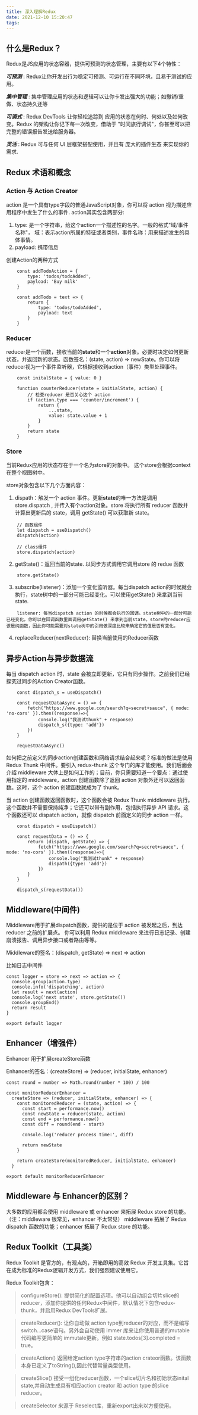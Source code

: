 ```yaml
---
title: 深入理解Redux
date: 2021-12-10 15:20:47
tags:
---
```


## 什么是Redux？

Redux是JS应用的状态容器，提供可预测的状态管理，主要有以下4个特性：

***可预测*** : Redux让你开发出行为稳定可预测、可运行在不同环境，且易于测试的应用。

***集中管理*** : 集中管理应用的状态和逻辑可以让你卡发出强大的功能；如撤销/重做、状态持久还等

***可调式*** : Redux DevTools 让你轻松追踪到 应用的状态在何时、何处以及如何改变。Redux 的架构让你记下每一次改变，借助于 "时间旅行调试"，你甚至可以把完整的错误报告发送给服务器。

***灵活*** : Redux 可与任何 UI 层框架搭配使用，并且有 庞大的插件生态 来实现你的需求.

## Redux 术语和概念

### Action 与 Action Creator

action 是一个具有type字段的普通JavaScript对象，你可以将 action 视为描述应用程序中发生了什么的事件.
action其实包含两部分:
1. type: 是一个字符串，给这个action一个描述性的名字。一般的格式"域/事件名称"， 域：表示action所属的特征或者类别，事件名称：用来描述发生的具体事情。
2. payload: 携带信息

创建Action的两种方式
```
    const addTodoAction = {
        type: 'todos/todoAdded',
        payload: 'Buy milk'
    }

    const addTodo = text => {
        return {
            type: 'todos/todoAdded',
            payload: text
        }
    }
```
### Reducer

reducer是一个函数，接收当前的**state**和一个**action**对象。必要时决定如何更新状态，并返回新的状态。函数签名：(state, action) => newState。你可以将reducer视为一个事件监听器，它根据接收到action（事件）类型处理事件。

```
    const initalState = { value: 0 }

    function counterReducer(state = initialState, action) {
        // 检查reducer 是否关心这个 action
        if (action.type === 'counter/increment') {
            return {
                ...state,
                value: state.value + 1
            }
        }
        return state
    }
```

### Store

当前Redux应用的状态存在于一个名为store的对象中。 这个store会根据context在整个视图树中。

store对象包含以下几个方面内容：

1. dispath：触发一个 action 事件。更新**state**的唯一方法是调用 store.dispatch , 并传入有个action对象。store 将执行所有 reducer 函数并计算出更新后的 state，调用 getState() 可以获取新 state。
```
    // 函数组件
    let dispatch = useDispatch()
    dispatch(action)

    // class组件
    store.dispatch(action)
```
2. getState()：返回当前的state. 以同步方式调用它调用store 的 redue 函数
```
    store.getState()
```
3. subscribe(listener)：添加一个变化监听器。每当dispatch action的时候就会执行，state树中的一部分可能已经变化。可以使用getState() 来拿到当前state.
```
    listener: 每当dispatch action 的时候都会执行的回调。state树中的一部分可能已经变化。你可以在回调函数里面调用getState() 来拿到当前state。store的reducer应该是纯函数，因此你可能需要对state树中的引用做深度比较来确定它的值是否有变化。
```

4. replaceReducer(nextReducer): 替换当前使用的Reducer函数

## 异步Action与异步数据流

每当 dispatch action 时，state 会被立即更新，它只有同步操作。之前我们已经探究过同步的Action Creator函数。

```
    const dispatch_s = useDispatch()

    const requestDataAsync = () => {
        fetch("https://www.google.com/search?q=secret+sauce", { mode: 'no-cors' }).then((response)=>{
            console.log("我测试thunk" + response)
            dispatch_s({type: 'add'})
        })
    }

    requestDataAsync()
```

如何把之前定义的同步action创建函数和网络请求结合起来呢？标准的做法是使用 Redux Thunk 中间件。要引入 redux-thunk 这个专门的库才能使用。我们后面会介绍 middleware 大体上是如何工作的；目前，你只需要知道一个要点：通过使用指定的 middleware，action 创建函数除了返回 action 对象外还可以返回函数。这时，这个 action 创建函数就成为了 thunk。

当 action 创建函数返回函数时，这个函数会被 Redux Thunk middleware 执行。这个函数并不需要保持纯净；它还可以带有副作用，包括执行异步 API 请求。这个函数还可以 dispatch action，就像 dispatch 前面定义的同步 action 一样。

```
    const dispatch = useDispatch()

    const requestData = () => {
        return (dispath, getState) => {
            fetch("https://www.google.com/search?q=secret+sauce", { mode: 'no-cors' }).then((response)=>{
                console.log("我测试thunk" + response)
                dispath({type: 'add'})
            })
        }
    }

    dispatch_s(requestData())
```

## Middleware(中间件)

Middleware用于扩展dispatch函数，提供的是位于 action 被发起之后，到达 reducer 之前的扩展点。 你可以利用 Redux middleware 来进行日志记录、创建崩溃报告、调用异步接口或者路由等等。

Middleware的签名：(dispatch, getState) => next => action

比如日志中间件

```
const logger = store => next => action => {
  console.group(action.type)
  console.info('dispatching', action)
  let result = next(action)
  console.log('next state', store.getState())
  console.groupEnd()
  return result
}

export default logger
```

## Enhancer（增强件）

Enhancer 用于扩展createStore函数

Enhancer的签名：(createStore) => (reducer, initialState, enhancer)

```
const round = number => Math.round(number * 100) / 100

const monitorReducerEnhancer =
  createStore => (reducer, initialState, enhancer) => {
    const monitoredReducer = (state, action) => {
      const start = performance.now()
      const newState = reducer(state, action)
      const end = performance.now()
      const diff = round(end - start)

      console.log('reducer process time:', diff)

      return newState
    }

    return createStore(monitoredReducer, initialState, enhancer)
  }

export default monitorReducerEnhancer
```

## Middleware 与 Enhancer的区别？

大多数的应用都会使用 middleware 或 enhancer 来拓展 Redux store 的功能。（注：middleware 很常见，enhancer 不太常见） middleware 拓展了 Redux dispatch 函数的功能；enhancer 拓展了 Redux store 的功能。

## Redux Toolkit（工具类）

Redux Toolkit 是官方的，有观点的，开箱即用的高效 Redux 开发工具集。它旨在成为标准的Redux逻辑开发方式，我们强烈建议使用它。

Redux Toolkit包含：

> configureStore(): 提供简化的配置选项。他可以自动组合切片slice的reducer，添加你提供的任何Redux中间件，默认情况下包含redux-thunk，并启用Redux DevTools扩展。

> createReducer(): 让你自动做 action type到reducer的对应，而不是编写switch...case语句。另外会自动使用 immer 库来让你使用普通的mutable代码编写更简单的 immutale更新。例如 state.todos[3].completed = true。

> createAction() 返回给定action type字符串的action crateor函数。该函数本身已定义了toString(),因此代替常量类型使用。

> createSlice() 接受一组化reducer函数，一个slice切片名和初始状态inital state,并自动生成具有相应action creator 和 action type 的slice reducer。

> createSelector 来源于 Reselect库，重新export出来以方便使用。
